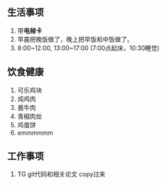 
## 生活事项

 1. 带**电梯卡**
 2. 早晨把晚饭做了，晚上把早饭和中饭做了。
 3. 8:00~12:00, 13:00~17:00 (7:00点起床，10:30睡觉)

## 饮食健康
 1. 可乐鸡块
 2. 炖鸡肉
 3. 酱牛肉
 4. 青椒肉丝
 5. 鸡蛋饼
 6. emmmmmm

## 工作事项
 1. TG git代码和相关论文 copy过来
